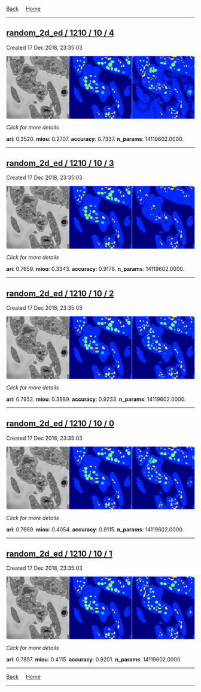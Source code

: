 
[Back](..)&nbsp;&nbsp;&nbsp;&nbsp;&nbsp;[Home](https://leapmanlab.github.io/snapshots)

---

<div class="summary"><a href="4"><h2>random_2d_ed / 1210 / 10 / 4</h2></a><p>Created 17 Dec 2018, 23:35:03
</p><a href="4"><img src="4/media/summary.png" align="center"></a><p>
<i>Click for more details</i>
</p></div>

**ari**: 0.3520. **miou**: 0.2707. **accuracy**: 0.7337. **n_params**: 14119602.0000. 

---

<div class="summary"><a href="3"><h2>random_2d_ed / 1210 / 10 / 3</h2></a><p>Created 17 Dec 2018, 23:35:03
</p><a href="3"><img src="3/media/summary.png" align="center"></a><p>
<i>Click for more details</i>
</p></div>

**ari**: 0.7659. **miou**: 0.3343. **accuracy**: 0.9178. **n_params**: 14119602.0000. 

---

<div class="summary"><a href="2"><h2>random_2d_ed / 1210 / 10 / 2</h2></a><p>Created 17 Dec 2018, 23:35:03
</p><a href="2"><img src="2/media/summary.png" align="center"></a><p>
<i>Click for more details</i>
</p></div>

**ari**: 0.7952. **miou**: 0.3889. **accuracy**: 0.9233. **n_params**: 14119602.0000. 

---

<div class="summary"><a href="0"><h2>random_2d_ed / 1210 / 10 / 0</h2></a><p>Created 17 Dec 2018, 23:35:03
</p><a href="0"><img src="0/media/summary.png" align="center"></a><p>
<i>Click for more details</i>
</p></div>

**ari**: 0.7669. **miou**: 0.4054. **accuracy**: 0.9115. **n_params**: 14119602.0000. 

---

<div class="summary"><a href="1"><h2>random_2d_ed / 1210 / 10 / 1</h2></a><p>Created 17 Dec 2018, 23:35:03
</p><a href="1"><img src="1/media/summary.png" align="center"></a><p>
<i>Click for more details</i>
</p></div>

**ari**: 0.7897. **miou**: 0.4115. **accuracy**: 0.9201. **n_params**: 14119602.0000. 

---

[Back](..)&nbsp;&nbsp;&nbsp;&nbsp;&nbsp;[Home](https://leapmanlab.github.io/snapshots)

---